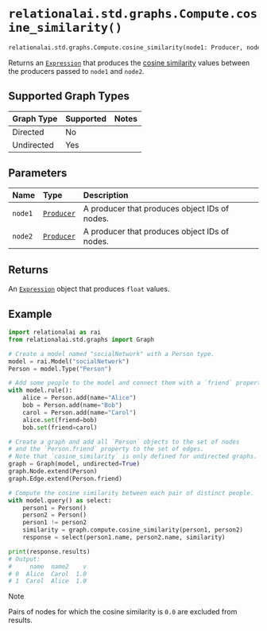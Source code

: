 # `relationalai.std.graphs.Compute.cosine_similarity()`

```python
relationalai.std.graphs.Compute.cosine_similarity(node1: Producer, node2: Producer) -> Expression
```

Returns an [`Expression`](../../../Expression.md) that produces the
[cosine similarity](https://en.wikipedia.org/wiki/Cosine_similarity) values
between the producers passed to `node1` and `node2`.

## Supported Graph Types

| Graph Type | Supported | Notes |
| :--- | :--- | :------ |
| Directed | No |   |
| Undirected | Yes |   |

## Parameters

| Name | Type | Description |
| :--- | :--- | :------ |
| `node1` | [`Producer`](../../../Producer/README.md) | A producer that produces object IDs of nodes. |
| `node2` | [`Producer`](../../../Producer/README.md) | A producer that produces object IDs of nodes. |

## Returns

An [`Expression`](../../../Expression.md) object that produces `float` values.

## Example

```python
import relationalai as rai
from relationalai.std.graphs import Graph

# Create a model named "socialNetwork" with a Person type.
model = rai.Model("socialNetwork")
Person = model.Type("Person")

# Add some people to the model and connect them with a `friend` property.
with model.rule():
    alice = Person.add(name="Alice")
    bob = Person.add(name="Bob")
    carol = Person.add(name="Carol")
    alice.set(friend=bob)
    bob.set(friend=carol)

# Create a graph and add all `Person` objects to the set of nodes
# and the `Person.friend` property to the set of edges.
# Note that `cosine_similarity` is only defined for undirected graphs.
graph = Graph(model, undirected=True)
graph.Node.extend(Person)
graph.Edge.extend(Person.friend)

# Compute the cosine similarity between each pair of distinct people.
with model.query() as select:
    person1 = Person()
    person2 = Person()
    person1 != person2
    similarity = graph.compute.cosine_similarity(person1, person2)
    response = select(person1.name, person2.name, similarity)

print(response.results)
# Output:
#     name  name2    v
# 0  Alice  Carol  1.0
# 1  Carol  Alice  1.0
```

> [!NOTE]
> Pairs of nodes for which the cosine similarity is `0.0` are excluded from results.
